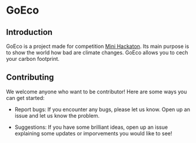 # GoEco

## Introduction 
GoEco is a project made for competition [Mini Hackaton](https://nowaakademia.org/mini-hackathon/mini-hackathon-edycja-iii/). Its main purpose is to show the world how bad are climate changes. GoEco allows you to cech your carbon footprint. 

## Contributing 
We welcome anyone who want to be contributor! Here are some ways you can get started:

- Report bugs: If you encounter any bugs, please let us know. Open up an issue and let us know the problem.

- Suggestions: If you have some brilliant ideas, open up an issue explaining some updates or imporvements you would like to see!
